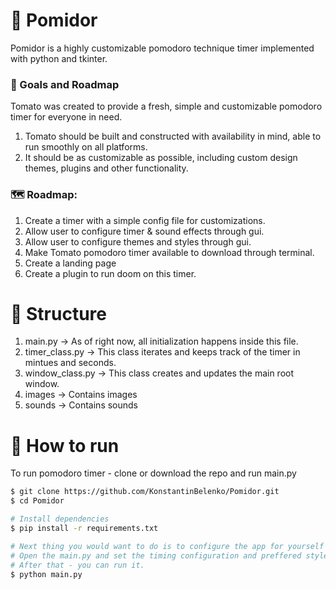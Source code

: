 # 🍅 Pomidor
Pomidor is a highly customizable pomodoro technique timer implemented with python and tkinter. 

### 💎 Goals and Roadmap
Tomato was created to provide a fresh, simple and customizable pomodoro timer for everyone in need.
1. Tomato should be built and constructed with availability in mind, able to run smoothly on all platforms. 
2. It should be as customizable as possible, including custom design themes, plugins and other functionality.

### 🗺 Roadmap:
1. Create a timer with a simple config file for customizations.
2. Allow user to configure timer & sound effects through gui.
3. Allow user to configure themes and styles through gui.
4. Make Tomato pomodoro timer available to download through terminal.
5. Create a landing page 
6. Create a plugin to run doom on this timer.

# 📂 Structure
1. main.py -> As of right now, all initialization happens inside this file.
2. timer_class.py -> This class iterates and keeps track of the timer in mintues and seconds.
3. window_class.py -> This class creates and updates the main root window.
4. images -> Contains images
5. sounds -> Contains sounds

# 📄 How to run
To run pomodoro timer - clone or download the repo and run main.py
```bash
$ git clone https://github.com/KonstantinBelenko/Pomidor.git
$ cd Pomidor

# Install dependencies
$ pip install -r requirements.txt

# Next thing you would want to do is to configure the app for yourself 
# Open the main.py and set the timing configuration and preffered styles
# After that - you can run it. 
$ python main.py
```
